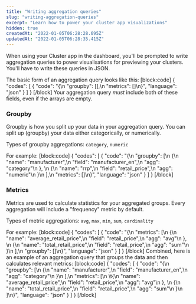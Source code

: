 ```yaml
---
title: "Writing aggregation queries"
slug: "writing-aggregation-queries"
excerpt: "Learn how to power your cluster app visualizations"
hidden: true
createdAt: "2022-01-05T06:28:28.695Z"
updatedAt: "2022-01-05T06:28:35.415Z"
---
```

When using your Cluster app in the dashboard, you'll be prompted to write aggregation queries to power visualisations for previewing your clusters. You'll have to write these queries in JSON.

The basic form of an aggregation query looks like this:
[block:code]
{
  "codes": [
    {
      "code": "{\n \"groupby\": [],\n \"metrics\": []\n}",
      "language": "json"
    }
  ]
}
[/block]
Your aggregation query *must* include both of these fields, even if the arrays are empty.

### Groupby

Groupby is how you split up your data in your aggregation query. You can split up (groupby) your data either categorically, or numerically.

Types of groupby aggregations: `category`, `numeric`

For example:
[block:code]
{
  "codes": [
    {
      "code": "{\n \"groupby\": [\n   {\n     \"name\": \"manufacturer\",\n     \"field\": \"manufacturer_en\",\n     \"agg\": \"category\"\n   }, \n   {\n     \"name\": \"rrp\",\n     \"field\": \"retail_price\",\n     \"agg\": \"numeric\"\n   }\n  ],\n  \"metrics\": []\n}",
      "language": "json"
    }
  ]
}
[/block]
### Metrics

Metrics are used to calculate statistics for your aggregated groups. Every aggregation will include a "frequency" metric by default.

Types of metric aggregations: `avg`, `max`, `min`, `sum`, `cardinality`

For example:
[block:code]
{
  "codes": [
    {
      "code": "{\n \"metrics\": [\n   {\n     \"name\": \"average_retail_price\",\n     \"field\": \"retail_price\",\n     \"agg\": \"avg\"\n   }, \n   {\n     \"name\": \"total_retail_price\",\n     \"field\": \"retail_price\",\n     \"agg\": \"sum\"\n   }\n  ],\n  \"groupby\": []\n}",
      "language": "json"
    }
  ]
}
[/block]
Combined, here is an example of an aggregation query that groups the data and then calculates relevant metrics:
[block:code]
{
  "codes": [
    {
      "code": "{\n \"groupby\": [\n   {\n     \"name\": \"manufacturer\",\n     \"field\": \"manufacturer_en\",\n     \"agg\": \"category\"\n   }\n  ],\n  \"metrics\": [\n  \t{\n      \"name\": \"average_retail_price\",\n      \"field\": \"retail_price\",\n      \"agg\": \"avg\"\n    }, \n    {\n      \"name\": \"total_retail_price\",\n      \"field\": \"retail_price\",\n      \"agg\": \"sum\"\n    }\n  ]\n}",
      "language": "json"
    }
  ]
}
[/block]
